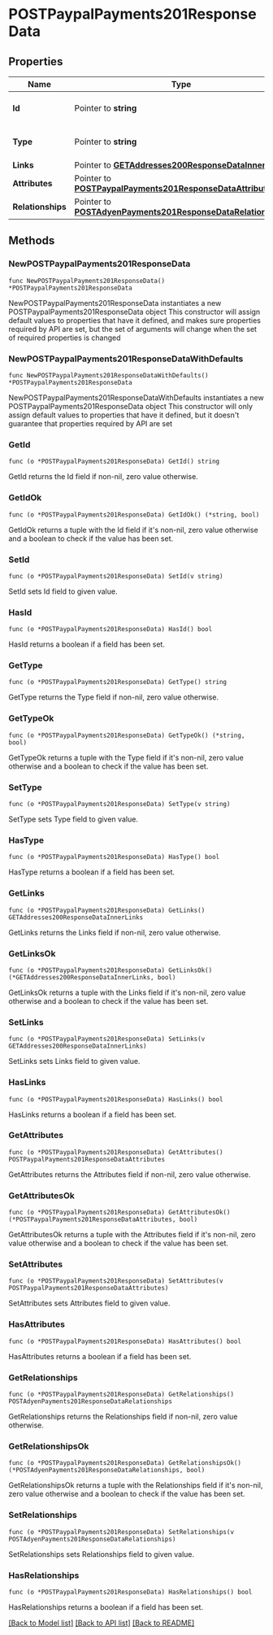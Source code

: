 # POSTPaypalPayments201ResponseData

## Properties

Name | Type | Description | Notes
------------ | ------------- | ------------- | -------------
**Id** | Pointer to **string** | The resource&#39;s id | [optional] 
**Type** | Pointer to **string** | The resource&#39;s type | [optional] [default to "paypal_payments"]
**Links** | Pointer to [**GETAddresses200ResponseDataInnerLinks**](GETAddresses200ResponseDataInnerLinks.md) |  | [optional] 
**Attributes** | Pointer to [**POSTPaypalPayments201ResponseDataAttributes**](POSTPaypalPayments201ResponseDataAttributes.md) |  | [optional] 
**Relationships** | Pointer to [**POSTAdyenPayments201ResponseDataRelationships**](POSTAdyenPayments201ResponseDataRelationships.md) |  | [optional] 

## Methods

### NewPOSTPaypalPayments201ResponseData

`func NewPOSTPaypalPayments201ResponseData() *POSTPaypalPayments201ResponseData`

NewPOSTPaypalPayments201ResponseData instantiates a new POSTPaypalPayments201ResponseData object
This constructor will assign default values to properties that have it defined,
and makes sure properties required by API are set, but the set of arguments
will change when the set of required properties is changed

### NewPOSTPaypalPayments201ResponseDataWithDefaults

`func NewPOSTPaypalPayments201ResponseDataWithDefaults() *POSTPaypalPayments201ResponseData`

NewPOSTPaypalPayments201ResponseDataWithDefaults instantiates a new POSTPaypalPayments201ResponseData object
This constructor will only assign default values to properties that have it defined,
but it doesn't guarantee that properties required by API are set

### GetId

`func (o *POSTPaypalPayments201ResponseData) GetId() string`

GetId returns the Id field if non-nil, zero value otherwise.

### GetIdOk

`func (o *POSTPaypalPayments201ResponseData) GetIdOk() (*string, bool)`

GetIdOk returns a tuple with the Id field if it's non-nil, zero value otherwise
and a boolean to check if the value has been set.

### SetId

`func (o *POSTPaypalPayments201ResponseData) SetId(v string)`

SetId sets Id field to given value.

### HasId

`func (o *POSTPaypalPayments201ResponseData) HasId() bool`

HasId returns a boolean if a field has been set.

### GetType

`func (o *POSTPaypalPayments201ResponseData) GetType() string`

GetType returns the Type field if non-nil, zero value otherwise.

### GetTypeOk

`func (o *POSTPaypalPayments201ResponseData) GetTypeOk() (*string, bool)`

GetTypeOk returns a tuple with the Type field if it's non-nil, zero value otherwise
and a boolean to check if the value has been set.

### SetType

`func (o *POSTPaypalPayments201ResponseData) SetType(v string)`

SetType sets Type field to given value.

### HasType

`func (o *POSTPaypalPayments201ResponseData) HasType() bool`

HasType returns a boolean if a field has been set.

### GetLinks

`func (o *POSTPaypalPayments201ResponseData) GetLinks() GETAddresses200ResponseDataInnerLinks`

GetLinks returns the Links field if non-nil, zero value otherwise.

### GetLinksOk

`func (o *POSTPaypalPayments201ResponseData) GetLinksOk() (*GETAddresses200ResponseDataInnerLinks, bool)`

GetLinksOk returns a tuple with the Links field if it's non-nil, zero value otherwise
and a boolean to check if the value has been set.

### SetLinks

`func (o *POSTPaypalPayments201ResponseData) SetLinks(v GETAddresses200ResponseDataInnerLinks)`

SetLinks sets Links field to given value.

### HasLinks

`func (o *POSTPaypalPayments201ResponseData) HasLinks() bool`

HasLinks returns a boolean if a field has been set.

### GetAttributes

`func (o *POSTPaypalPayments201ResponseData) GetAttributes() POSTPaypalPayments201ResponseDataAttributes`

GetAttributes returns the Attributes field if non-nil, zero value otherwise.

### GetAttributesOk

`func (o *POSTPaypalPayments201ResponseData) GetAttributesOk() (*POSTPaypalPayments201ResponseDataAttributes, bool)`

GetAttributesOk returns a tuple with the Attributes field if it's non-nil, zero value otherwise
and a boolean to check if the value has been set.

### SetAttributes

`func (o *POSTPaypalPayments201ResponseData) SetAttributes(v POSTPaypalPayments201ResponseDataAttributes)`

SetAttributes sets Attributes field to given value.

### HasAttributes

`func (o *POSTPaypalPayments201ResponseData) HasAttributes() bool`

HasAttributes returns a boolean if a field has been set.

### GetRelationships

`func (o *POSTPaypalPayments201ResponseData) GetRelationships() POSTAdyenPayments201ResponseDataRelationships`

GetRelationships returns the Relationships field if non-nil, zero value otherwise.

### GetRelationshipsOk

`func (o *POSTPaypalPayments201ResponseData) GetRelationshipsOk() (*POSTAdyenPayments201ResponseDataRelationships, bool)`

GetRelationshipsOk returns a tuple with the Relationships field if it's non-nil, zero value otherwise
and a boolean to check if the value has been set.

### SetRelationships

`func (o *POSTPaypalPayments201ResponseData) SetRelationships(v POSTAdyenPayments201ResponseDataRelationships)`

SetRelationships sets Relationships field to given value.

### HasRelationships

`func (o *POSTPaypalPayments201ResponseData) HasRelationships() bool`

HasRelationships returns a boolean if a field has been set.


[[Back to Model list]](../README.md#documentation-for-models) [[Back to API list]](../README.md#documentation-for-api-endpoints) [[Back to README]](../README.md)


